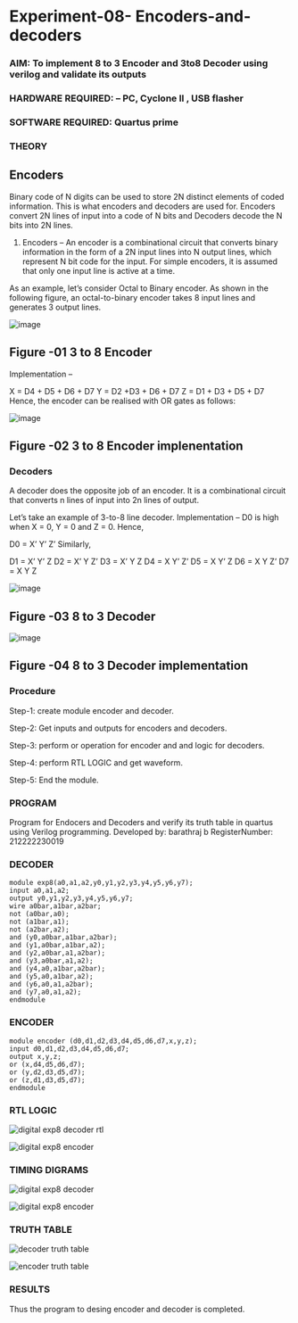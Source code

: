 # Experiment-08- Encoders-and-decoders 
### AIM: To implement 8 to 3 Encoder and  3to8 Decoder using verilog and validate its outputs
### HARDWARE REQUIRED:  – PC, Cyclone II , USB flasher
### SOFTWARE REQUIRED:   Quartus prime
### THEORY 

## Encoders
Binary code of N digits can be used to store 2N distinct elements of coded information. This is what encoders and decoders are used for. Encoders convert 2N lines of input into a code of N bits and Decoders decode the N bits into 2N lines.

1. Encoders –
An encoder is a combinational circuit that converts binary information in the form of a 2N input lines into N output lines, which represent N bit code for the input. For simple encoders, it is assumed that only one input line is active at a time.

As an example, let’s consider Octal to Binary encoder. As shown in the following figure, an octal-to-binary encoder takes 8 input lines and generates 3 output lines.

![image](https://user-images.githubusercontent.com/36288975/171543588-bc0746df-a173-4b35-989e-5fb7d385fe8a.png)
## Figure -01 3 to 8 Encoder 


Implementation –

X = D4 + D5 + D6 + D7
Y = D2 +D3 + D6 + D7
Z = D1 + D3 + D5 + D7 
Hence, the encoder can be realised with OR gates as follows:


![image](https://user-images.githubusercontent.com/36288975/171543740-68403b82-aa93-4c98-9343-f32b14885a2e.png)
## Figure -02 3 to 8 Encoder implenentation 

 ### Decoders 
A decoder does the opposite job of an encoder. It is a combinational circuit that converts n lines of input into 2n lines of output.

Let’s take an example of 3-to-8 line decoder.
Implementation –
D0 is high when X = 0, Y = 0 and Z = 0. Hence,

D0 = X’ Y’ Z’ 
Similarly,

D1 = X’ Y’ Z
D2 = X’ Y Z’
D3 = X’ Y Z
D4 = X Y’ Z’
D5 = X Y’ Z
D6 = X Y Z’
D7 = X Y Z 


![image](https://user-images.githubusercontent.com/36288975/171543978-ee2d0671-2846-40a1-8705-507fd6287a49.png)
## Figure -03 8 to 3 Decoder 



![image](https://user-images.githubusercontent.com/36288975/171543866-5a6eace6-8683-49d7-9c4f-a7cb30ec3035.png)
## Figure -04 8 to 3 Decoder implementation 

### Procedure
Step-1: create module encoder and decoder.

Step-2: Get inputs and outputs for encoders and decoders.

Step-3: perform or operation for encoder and and logic for decoders.

Step-4: perform RTL LOGIC and get waveform.

Step-5: End the module.

### PROGRAM 
Program for Endocers and Decoders  and verify its truth table in quartus using Verilog programming.
Developed by: barathraj b
RegisterNumber: 212222230019
### DECODER
```
module exp8(a0,a1,a2,y0,y1,y2,y3,y4,y5,y6,y7);
input a0,a1,a2;
output y0,y1,y2,y3,y4,y5,y6,y7;
wire a0bar,a1bar,a2bar;
not (a0bar,a0);
not (a1bar,a1);
not (a2bar,a2);
and (y0,a0bar,a1bar,a2bar);
and (y1,a0bar,a1bar,a2);
and (y2,a0bar,a1,a2bar);
and (y3,a0bar,a1,a2);
and (y4,a0,a1bar,a2bar);
and (y5,a0,a1bar,a2);
and (y6,a0,a1,a2bar);
and (y7,a0,a1,a2);
endmodule
```
### ENCODER
```
module encoder (d0,d1,d2,d3,d4,d5,d6,d7,x,y,z);
input d0,d1,d2,d3,d4,d5,d6,d7;
output x,y,z;
or (x,d4,d5,d6,d7);
or (y,d2,d3,d5,d7);
or (z,d1,d3,d5,d7);
endmodule
```

### RTL LOGIC  

![digital exp8 decoder rtl](https://github.com/bharathraj1905/Experiment-08-Encoders-and-decoders-/assets/121490575/38e14422-ef1e-42f5-97af-5b9e6aad7ec8)

![digital exp8 encoder](https://github.com/bharathraj1905/Experiment-08-Encoders-and-decoders-/assets/121490575/162475e6-a1be-4f13-a9cd-278a0da5cdee)

### TIMING DIGRAMS  

![digital exp8 decoder](https://github.com/bharathraj1905/Experiment-08-Encoders-and-decoders-/assets/121490575/9bf873c4-41ee-432c-bb35-cce46a4fdf68)

![digital exp8 encoder](https://github.com/bharathraj1905/Experiment-08-Encoders-and-decoders-/assets/121490575/57cd5ff4-8e62-4b45-8ee2-b1937be8e6ce)

### TRUTH TABLE 
![decoder truth table](https://github.com/bharathraj1905/Experiment-08-Encoders-and-decoders-/assets/121490575/f99d0305-e90e-4f01-9b65-f2b1ba83ba4f)

![encoder truth table](https://github.com/bharathraj1905/Experiment-08-Encoders-and-decoders-/assets/121490575/0277ee5a-f422-435a-9242-ae5c3f44d2d0)

### RESULTS 
Thus the program to desing encoder and decoder is completed.
